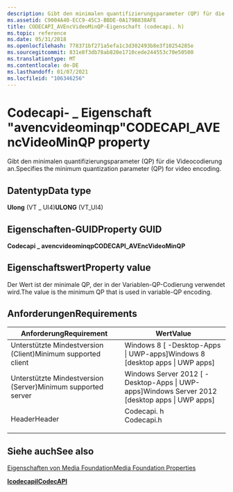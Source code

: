 ```yaml
---
description: Gibt den minimalen quantifizierungsparameter (QP) für die Videocodierung an.
ms.assetid: C9004A40-ECC9-45C3-BBDE-0A179B838AFE
title: CODECAPI_AVEncVideoMinQP-Eigenschaft (codecapi. h)
ms.topic: reference
ms.date: 05/31/2018
ms.openlocfilehash: 778371bf271a5efa1c3d302493b8e3f10254285e
ms.sourcegitcommit: 831e8f3db78ab820e1710cede244553c70e50500
ms.translationtype: MT
ms.contentlocale: de-DE
ms.lasthandoff: 01/07/2021
ms.locfileid: "106346256"
---
```

# <a name="codecapi_avencvideominqp-property"></a><span data-ttu-id="4f4e7-103">Codecapi- \_ Eigenschaft "avencvideominqp"</span><span class="sxs-lookup"><span data-stu-id="4f4e7-103">CODECAPI\_AVEncVideoMinQP property</span></span>

<span data-ttu-id="4f4e7-104">Gibt den minimalen quantifizierungsparameter (QP) für die Videocodierung an.</span><span class="sxs-lookup"><span data-stu-id="4f4e7-104">Specifies the minimum quantization parameter (QP) for video encoding.</span></span>

## <a name="data-type"></a><span data-ttu-id="4f4e7-105">Datentyp</span><span class="sxs-lookup"><span data-stu-id="4f4e7-105">Data type</span></span>

<span data-ttu-id="4f4e7-106">**Ulong** (VT \_ UI4)</span><span class="sxs-lookup"><span data-stu-id="4f4e7-106">**ULONG** (VT\_UI4)</span></span>

## <a name="property-guid"></a><span data-ttu-id="4f4e7-107">Eigenschaften-GUID</span><span class="sxs-lookup"><span data-stu-id="4f4e7-107">Property GUID</span></span>

<span data-ttu-id="4f4e7-108">**Codecapi \_ avencvideominqp**</span><span class="sxs-lookup"><span data-stu-id="4f4e7-108">**CODECAPI\_AVEncVideoMinQP**</span></span>

## <a name="property-value"></a><span data-ttu-id="4f4e7-109">Eigenschaftswert</span><span class="sxs-lookup"><span data-stu-id="4f4e7-109">Property value</span></span>

<span data-ttu-id="4f4e7-110">Der Wert ist der minimale QP, der in der Variablen-QP-Codierung verwendet wird.</span><span class="sxs-lookup"><span data-stu-id="4f4e7-110">The value is the minimum QP that is used in variable-QP encoding.</span></span>

## <a name="requirements"></a><span data-ttu-id="4f4e7-111">Anforderungen</span><span class="sxs-lookup"><span data-stu-id="4f4e7-111">Requirements</span></span>



| <span data-ttu-id="4f4e7-112">Anforderung</span><span class="sxs-lookup"><span data-stu-id="4f4e7-112">Requirement</span></span> | <span data-ttu-id="4f4e7-113">Wert</span><span class="sxs-lookup"><span data-stu-id="4f4e7-113">Value</span></span> |
|-------------------------------------|---------------------------------------------------------------------------------------|
| <span data-ttu-id="4f4e7-114">Unterstützte Mindestversion (Client)</span><span class="sxs-lookup"><span data-stu-id="4f4e7-114">Minimum supported client</span></span><br/> | <span data-ttu-id="4f4e7-115">Windows 8 \[ -Desktop-Apps \| UWP-apps\]</span><span class="sxs-lookup"><span data-stu-id="4f4e7-115">Windows 8 \[desktop apps \| UWP apps\]</span></span><br/>                                     |
| <span data-ttu-id="4f4e7-116">Unterstützte Mindestversion (Server)</span><span class="sxs-lookup"><span data-stu-id="4f4e7-116">Minimum supported server</span></span><br/> | <span data-ttu-id="4f4e7-117">Windows Server 2012 \[ -Desktop-Apps \| UWP-apps\]</span><span class="sxs-lookup"><span data-stu-id="4f4e7-117">Windows Server 2012 \[desktop apps \| UWP apps\]</span></span><br/>                           |
| <span data-ttu-id="4f4e7-118">Header</span><span class="sxs-lookup"><span data-stu-id="4f4e7-118">Header</span></span><br/>                   | <dl> <span data-ttu-id="4f4e7-119"><dt>Codecapi. h</dt></span><span class="sxs-lookup"><span data-stu-id="4f4e7-119"><dt>Codecapi.h</dt></span></span> </dl> |



## <a name="see-also"></a><span data-ttu-id="4f4e7-120">Siehe auch</span><span class="sxs-lookup"><span data-stu-id="4f4e7-120">See also</span></span>

<dl> <dt>

[<span data-ttu-id="4f4e7-121">Eigenschaften von Media Foundation</span><span class="sxs-lookup"><span data-stu-id="4f4e7-121">Media Foundation Properties</span></span>](media-foundation-properties.md)
</dt> <dt>

[<span data-ttu-id="4f4e7-122">**Icodecapi**</span><span class="sxs-lookup"><span data-stu-id="4f4e7-122">**ICodecAPI**</span></span>](/windows/desktop/api/strmif/nn-strmif-icodecapi)
</dt> </dl>

 

